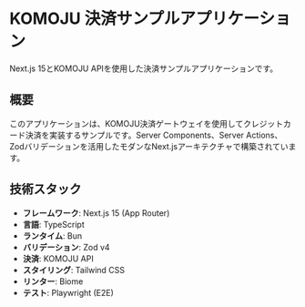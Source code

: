 # KOMOJU 決済サンプルアプリケーション

Next.js 15とKOMOJU APIを使用した決済サンプルアプリケーションです。

## 概要

このアプリケーションは、KOMOJU決済ゲートウェイを使用してクレジットカード決済を実装するサンプルです。Server Components、Server Actions、Zodバリデーションを活用したモダンなNext.jsアーキテクチャで構築されています。

## 技術スタック

- **フレームワーク**: Next.js 15 (App Router)
- **言語**: TypeScript
- **ランタイム**: Bun
- **バリデーション**: Zod v4
- **決済**: KOMOJU API
- **スタイリング**: Tailwind CSS
- **リンター**: Biome
- **テスト**: Playwright (E2E)
